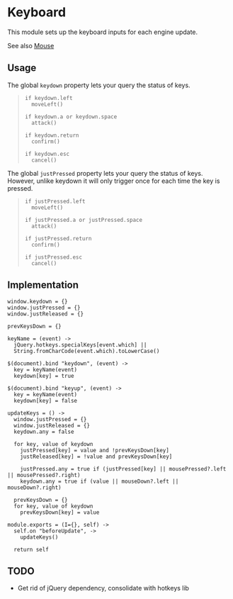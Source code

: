 Keyboard
========

This module sets up the keyboard inputs for each engine update.

See also [Mouse](./mouse)

Usage
-----

The global `keydown` property lets your query the status of keys.

>     if keydown.left
>       moveLeft()
>    
>     if keydown.a or keydown.space
>       attack()
>    
>     if keydown.return
>       confirm()
>    
>     if keydown.esc
>       cancel()

The global `justPressed` property lets your query the status of keys. However,
unlike keydown it will only trigger once for each time the key is pressed.

>     if justPressed.left
>       moveLeft()
>    
>     if justPressed.a or justPressed.space
>       attack()
>    
>     if justPressed.return
>       confirm()
>    
>     if justPressed.esc
>       cancel()

Implementation
--------------

    window.keydown = {}
    window.justPressed = {}
    window.justReleased = {}
  
    prevKeysDown = {}
  
    keyName = (event) ->
      jQuery.hotkeys.specialKeys[event.which] ||
      String.fromCharCode(event.which).toLowerCase()
  
    $(document).bind "keydown", (event) ->
      key = keyName(event)
      keydown[key] = true
  
    $(document).bind "keyup", (event) ->
      key = keyName(event)
      keydown[key] = false
  
    updateKeys = () ->
      window.justPressed = {}
      window.justReleased = {}
      keydown.any = false
  
      for key, value of keydown
        justPressed[key] = value and !prevKeysDown[key]
        justReleased[key] = !value and prevKeysDown[key]
  
        justPressed.any = true if (justPressed[key] || mousePressed?.left || mousePressed?.right)
        keydown.any = true if (value || mouseDown?.left || mouseDown?.right)
  
      prevKeysDown = {}
      for key, value of keydown
        prevKeysDown[key] = value

    module.exports = (I={}, self) ->
      self.on "beforeUpdate", ->
        updateKeys()

      return self

TODO
----

- Get rid of jQuery dependency, consolidate with hotkeys lib
